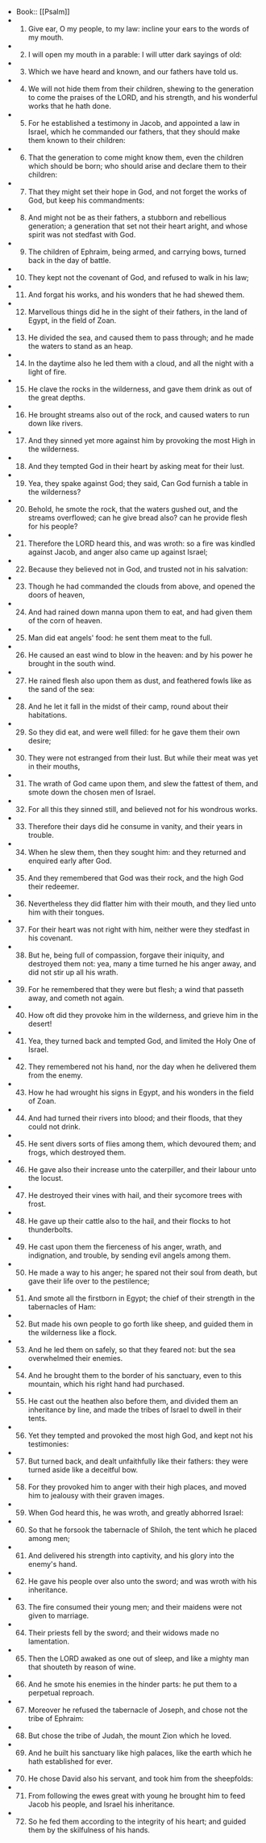 - Book:: [[Psalm]]
- 1. Give ear, O my people, to my law: incline your ears to the words of my mouth.
- 2. I will open my mouth in a parable: I will utter dark sayings of old:
- 3. Which we have heard and known, and our fathers have told us.
- 4. We will not hide them from their children, shewing to the generation to come the praises of the LORD, and his strength, and his wonderful works that he hath done.
- 5. For he established a testimony in Jacob, and appointed a law in Israel, which he commanded our fathers, that they should make them known to their children:
- 6. That the generation to come might know them, even the children which should be born; who should arise and declare them to their children:
- 7. That they might set their hope in God, and not forget the works of God, but keep his commandments:
- 8. And might not be as their fathers, a stubborn and rebellious generation; a generation that set not their heart aright, and whose spirit was not stedfast with God.
- 9. The children of Ephraim, being armed, and carrying bows, turned back in the day of battle.
- 10. They kept not the covenant of God, and refused to walk in his law;
- 11. And forgat his works, and his wonders that he had shewed them.
- 12. Marvellous things did he in the sight of their fathers, in the land of Egypt, in the field of Zoan.
- 13. He divided the sea, and caused them to pass through; and he made the waters to stand as an heap.
- 14. In the daytime also he led them with a cloud, and all the night with a light of fire.
- 15. He clave the rocks in the wilderness, and gave them drink as out of the great depths.
- 16. He brought streams also out of the rock, and caused waters to run down like rivers.
- 17. And they sinned yet more against him by provoking the most High in the wilderness.
- 18. And they tempted God in their heart by asking meat for their lust.
- 19. Yea, they spake against God; they said, Can God furnish a table in the wilderness?
- 20. Behold, he smote the rock, that the waters gushed out, and the streams overflowed; can he give bread also? can he provide flesh for his people?
- 21. Therefore the LORD heard this, and was wroth: so a fire was kindled against Jacob, and anger also came up against Israel;
- 22. Because they believed not in God, and trusted not in his salvation:
- 23. Though he had commanded the clouds from above, and opened the doors of heaven,
- 24. And had rained down manna upon them to eat, and had given them of the corn of heaven.
- 25. Man did eat angels' food: he sent them meat to the full.
- 26. He caused an east wind to blow in the heaven: and by his power he brought in the south wind.
- 27. He rained flesh also upon them as dust, and feathered fowls like as the sand of the sea:
- 28. And he let it fall in the midst of their camp, round about their habitations.
- 29. So they did eat, and were well filled: for he gave them their own desire;
- 30. They were not estranged from their lust. But while their meat was yet in their mouths,
- 31. The wrath of God came upon them, and slew the fattest of them, and smote down the chosen men of Israel.
- 32. For all this they sinned still, and believed not for his wondrous works.
- 33. Therefore their days did he consume in vanity, and their years in trouble.
- 34. When he slew them, then they sought him: and they returned and enquired early after God.
- 35. And they remembered that God was their rock, and the high God their redeemer.
- 36. Nevertheless they did flatter him with their mouth, and they lied unto him with their tongues.
- 37. For their heart was not right with him, neither were they stedfast in his covenant.
- 38. But he, being full of compassion, forgave their iniquity, and destroyed them not: yea, many a time turned he his anger away, and did not stir up all his wrath.
- 39. For he remembered that they were but flesh; a wind that passeth away, and cometh not again.
- 40. How oft did they provoke him in the wilderness, and grieve him in the desert!
- 41. Yea, they turned back and tempted God, and limited the Holy One of Israel.
- 42. They remembered not his hand, nor the day when he delivered them from the enemy.
- 43. How he had wrought his signs in Egypt, and his wonders in the field of Zoan.
- 44. And had turned their rivers into blood; and their floods, that they could not drink.
- 45. He sent divers sorts of flies among them, which devoured them; and frogs, which destroyed them.
- 46. He gave also their increase unto the caterpiller, and their labour unto the locust.
- 47. He destroyed their vines with hail, and their sycomore trees with frost.
- 48. He gave up their cattle also to the hail, and their flocks to hot thunderbolts.
- 49. He cast upon them the fierceness of his anger, wrath, and indignation, and trouble, by sending evil angels among them.
- 50. He made a way to his anger; he spared not their soul from death, but gave their life over to the pestilence;
- 51. And smote all the firstborn in Egypt; the chief of their strength in the tabernacles of Ham:
- 52. But made his own people to go forth like sheep, and guided them in the wilderness like a flock.
- 53. And he led them on safely, so that they feared not: but the sea overwhelmed their enemies.
- 54. And he brought them to the border of his sanctuary, even to this mountain, which his right hand had purchased.
- 55. He cast out the heathen also before them, and divided them an inheritance by line, and made the tribes of Israel to dwell in their tents.
- 56. Yet they tempted and provoked the most high God, and kept not his testimonies:
- 57. But turned back, and dealt unfaithfully like their fathers: they were turned aside like a deceitful bow.
- 58. For they provoked him to anger with their high places, and moved him to jealousy with their graven images.
- 59. When God heard this, he was wroth, and greatly abhorred Israel:
- 60. So that he forsook the tabernacle of Shiloh, the tent which he placed among men;
- 61. And delivered his strength into captivity, and his glory into the enemy's hand.
- 62. He gave his people over also unto the sword; and was wroth with his inheritance.
- 63. The fire consumed their young men; and their maidens were not given to marriage.
- 64. Their priests fell by the sword; and their widows made no lamentation.
- 65. Then the LORD awaked as one out of sleep, and like a mighty man that shouteth by reason of wine.
- 66. And he smote his enemies in the hinder parts: he put them to a perpetual reproach.
- 67. Moreover he refused the tabernacle of Joseph, and chose not the tribe of Ephraim:
- 68. But chose the tribe of Judah, the mount Zion which he loved.
- 69. And he built his sanctuary like high palaces, like the earth which he hath established for ever.
- 70. He chose David also his servant, and took him from the sheepfolds:
- 71. From following the ewes great with young he brought him to feed Jacob his people, and Israel his inheritance.
- 72. So he fed them according to the integrity of his heart; and guided them by the skilfulness of his hands.
